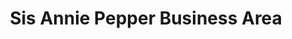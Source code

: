---
title: "Sis Annie Pepper Business Area"
url: /zwedru/sis-annie-pepper-business-area/
shop: Lebensmittel
---